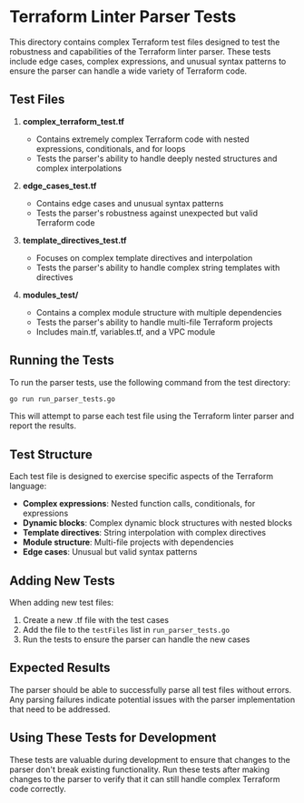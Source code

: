 # Terraform Linter Parser Tests

This directory contains complex Terraform test files designed to test the robustness and capabilities of the Terraform linter parser. These tests include edge cases, complex expressions, and unusual syntax patterns to ensure the parser can handle a wide variety of Terraform code.

## Test Files

1. **complex_terraform_test.tf**
   - Contains extremely complex Terraform code with nested expressions, conditionals, and for loops
   - Tests the parser's ability to handle deeply nested structures and complex interpolations

2. **edge_cases_test.tf**
   - Contains edge cases and unusual syntax patterns
   - Tests the parser's robustness against unexpected but valid Terraform code

3. **template_directives_test.tf**
   - Focuses on complex template directives and interpolation
   - Tests the parser's ability to handle complex string templates with directives

4. **modules_test/**
   - Contains a complex module structure with multiple dependencies
   - Tests the parser's ability to handle multi-file Terraform projects
   - Includes main.tf, variables.tf, and a VPC module

## Running the Tests

To run the parser tests, use the following command from the test directory:

```bash
go run run_parser_tests.go
```

This will attempt to parse each test file using the Terraform linter parser and report the results.

## Test Structure

Each test file is designed to exercise specific aspects of the Terraform language:

- **Complex expressions**: Nested function calls, conditionals, for expressions
- **Dynamic blocks**: Complex dynamic block structures with nested blocks
- **Template directives**: String interpolation with complex directives
- **Module structure**: Multi-file projects with dependencies
- **Edge cases**: Unusual but valid syntax patterns

## Adding New Tests

When adding new test files:

1. Create a new .tf file with the test cases
2. Add the file to the `testFiles` list in `run_parser_tests.go`
3. Run the tests to ensure the parser can handle the new cases

## Expected Results

The parser should be able to successfully parse all test files without errors. Any parsing failures indicate potential issues with the parser implementation that need to be addressed.

## Using These Tests for Development

These tests are valuable during development to ensure that changes to the parser don't break existing functionality. Run these tests after making changes to the parser to verify that it can still handle complex Terraform code correctly.